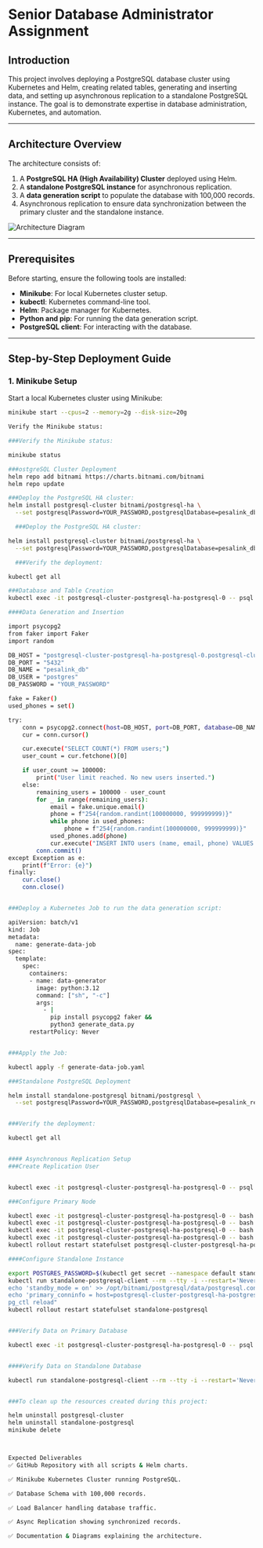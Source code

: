# Senior Database Administrator Assignment

## Introduction
This project involves deploying a PostgreSQL database cluster using Kubernetes and Helm, creating related tables, generating and inserting data, and setting up asynchronous replication to a standalone PostgreSQL instance. The goal is to demonstrate expertise in database administration, Kubernetes, and automation.

---

## Architecture Overview
The architecture consists of:
1. A **PostgreSQL HA (High Availability) Cluster** deployed using Helm.
2. A **standalone PostgreSQL instance** for asynchronous replication.
3. A **data generation script** to populate the database with 100,000 records.
4. Asynchronous replication to ensure data synchronization between the primary cluster and the standalone instance.

![Architecture Diagram](#) 

---

## Prerequisites
Before starting, ensure the following tools are installed:
- **Minikube**: For local Kubernetes cluster setup.
- **kubectl**: Kubernetes command-line tool.
- **Helm**: Package manager for Kubernetes.
- **Python and pip**: For running the data generation script.
- **PostgreSQL client**: For interacting with the database.

---

## Step-by-Step Deployment Guide

### 1. Minikube Setup
Start a local Kubernetes cluster using Minikube:
```bash
minikube start --cpus=2 --memory=2g --disk-size=20g

Verify the Minikube status:

###Verify the Minikube status:

minikube status

###ostgreSQL Cluster Deployment
helm repo add bitnami https://charts.bitnami.com/bitnami
helm repo update

###Deploy the PostgreSQL HA cluster:
helm install postgresql-cluster bitnami/postgresql-ha \
  --set postgresqlPassword=YOUR_PASSWORD,postgresqlDatabase=pesalink_db

  ###Deploy the PostgreSQL HA cluster:

helm install postgresql-cluster bitnami/postgresql-ha \
  --set postgresqlPassword=YOUR_PASSWORD,postgresqlDatabase=pesalink_db

  ###Verify the deployment:

kubectl get all

###Database and Table Creation
kubectl exec -it postgresql-cluster-postgresql-ha-postgresql-0 -- psql -U postgres -d pesalink_db -c "CREATE TABLE users (id SERIAL PRIMARY KEY, name VARCHAR(255), email VARCHAR(255) UNIQUE, phone VARCHAR(15) UNIQUE);"

####Data Generation and Insertion

import psycopg2
from faker import Faker
import random

DB_HOST = "postgresql-cluster-postgresql-ha-postgresql-0.postgresql-cluster-postgresql-ha-postgresql-headless.default.svc.cluster.local"
DB_PORT = "5432"
DB_NAME = "pesalink_db"
DB_USER = "postgres"
DB_PASSWORD = "YOUR_PASSWORD"

fake = Faker()
used_phones = set()

try:
    conn = psycopg2.connect(host=DB_HOST, port=DB_PORT, database=DB_NAME, user=DB_USER, password=DB_PASSWORD)
    cur = conn.cursor()

    cur.execute("SELECT COUNT(*) FROM users;")
    user_count = cur.fetchone()[0]

    if user_count >= 100000:
        print("User limit reached. No new users inserted.")
    else:
        remaining_users = 100000 - user_count
        for _ in range(remaining_users):
            email = fake.unique.email()
            phone = f"254{random.randint(100000000, 999999999)}"
            while phone in used_phones:
                phone = f"254{random.randint(100000000, 999999999)}"
            used_phones.add(phone)
            cur.execute("INSERT INTO users (name, email, phone) VALUES (%s, %s, %s)", (fake.name(), email, phone))
        conn.commit()
except Exception as e:
    print(f"Error: {e}")
finally:
    cur.close()
    conn.close()


###Deploy a Kubernetes Job to run the data generation script:

apiVersion: batch/v1
kind: Job
metadata:
  name: generate-data-job
spec:
  template:
    spec:
      containers:
      - name: data-generator
        image: python:3.12
        command: ["sh", "-c"]
        args:
          - |
            pip install psycopg2 faker &&
            python3 generate_data.py
      restartPolicy: Never


###Apply the Job:

kubectl apply -f generate-data-job.yaml

###Standalone PostgreSQL Deployment

helm install standalone-postgresql bitnami/postgresql \
  --set postgresqlPassword=YOUR_PASSWORD,postgresqlDatabase=pesalink_replica_db


###Verify the deployment:

kubectl get all


#### Asynchronous Replication Setup
###Create Replication User


kubectl exec -it postgresql-cluster-postgresql-ha-postgresql-0 -- psql -U postgres -c "CREATE USER replicator REPLICATION LOGIN ENCRYPTED PASSWORD 'replica_password';"

###Configure Primary Node

kubectl exec -it postgresql-cluster-postgresql-ha-postgresql-0 -- bash -c "echo 'wal_level = replica' >> /opt/bitnami/postgresql/conf/postgresql.conf"
kubectl exec -it postgresql-cluster-postgresql-ha-postgresql-0 -- bash -c "echo 'max_wal_senders = 3' >> /opt/bitnami/postgresql/conf/postgresql.conf"
kubectl exec -it postgresql-cluster-postgresql-ha-postgresql-0 -- bash -c "echo 'wal_keep_segments = 64' >> /opt/bitnami/postgresql/conf/postgresql.conf"
kubectl exec -it postgresql-cluster-postgresql-ha-postgresql-0 -- bash -c "echo 'host replication replicator standalone-postgresql.default.svc.cluster.local/32 md5' >> /opt/bitnami/postgresql/conf/pg_hba.conf"
kubectl rollout restart statefulset postgresql-cluster-postgresql-ha-postgresql

####Configure Standalone Instance

export POSTGRES_PASSWORD=$(kubectl get secret --namespace default standalone-postgresql -o jsonpath="{.data.postgres-password}" | base64 -d)
kubectl run standalone-postgresql-client --rm --tty -i --restart='Never' --namespace default --image docker.io/bitnami/postgresql:17.4.0-debian-12-r1 --env="PGPASSWORD=$POSTGRES_PASSWORD" -- bash -c "
echo 'standby_mode = on' >> /opt/bitnami/postgresql/data/postgresql.conf &&
echo 'primary_conninfo = host=postgresql-cluster-postgresql-ha-postgresql-0.postgresql-cluster-postgresql-ha-postgresql-headless.default.svc.cluster.local port=5432 user=replicator password=replica_password' >> /opt/bitnami/postgresql/data/postgresql.conf &&
pg_ctl reload"
kubectl rollout restart statefulset standalone-postgresql


###Verify Data on Primary Database

kubectl exec -it postgresql-cluster-postgresql-ha-postgresql-0 -- psql -U postgres -d pesalink_db -c "SELECT COUNT(*) FROM users;"


####Verify Data on Standalone Database

kubectl run standalone-postgresql-client --rm --tty -i --restart='Never' --namespace default --image docker.io/bitnami/postgresql:17.4.0-debian-12-r1 --env="PGPASSWORD=$POSTGRES_PASSWORD" -- bash -c "psql --host standalone-postgresql -U postgres -d pesalink_db -c 'SELECT COUNT(*) FROM users;'"


###To clean up the resources created during this project:

helm uninstall postgresql-cluster
helm uninstall standalone-postgresql
minikube delete



Expected Deliverables
✅ GitHub Repository with all scripts & Helm charts.

✅ Minikube Kubernetes Cluster running PostgreSQL.

✅ Database Schema with 100,000 records.

✅ Load Balancer handling database traffic.

✅ Async Replication showing synchronized records.

✅ Documentation & Diagrams explaining the architecture.